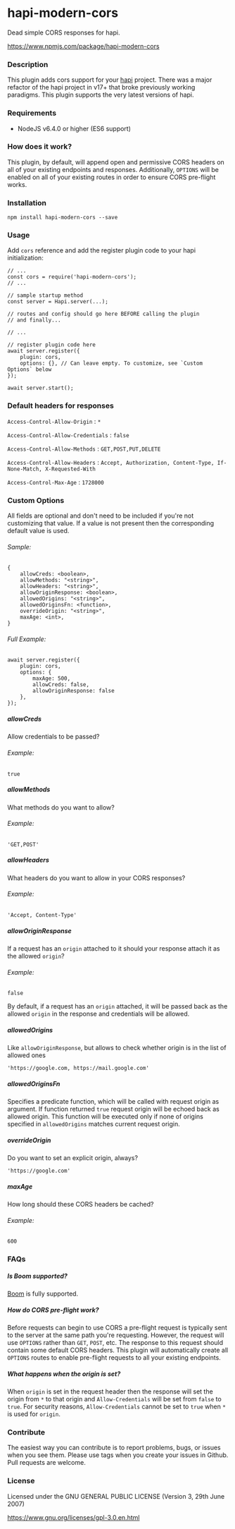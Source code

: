 # hapi-modern-cors

Dead simple CORS responses for hapi.

https://www.npmjs.com/package/hapi-modern-cors

### Description

This plugin adds cors support for your [hapi](https://github.com/hapijs/hapi) project. There was a major refactor of the hapi project in v17+ that
broke previously working paradigms. This plugin supports the very latest versions of hapi.

### Requirements

* NodeJS v6.4.0 or higher (ES6 support)

### How does it work?

This plugin, by default, will append open and permissive CORS headers on all of your existing endpoints and responses.
Additionally, `OPTIONS` will be enabled on all of your existing routes in order to ensure CORS pre-flight works.

### Installation

    npm install hapi-modern-cors --save

### Usage

Add `cors` reference and add the register plugin code to your hapi initialization:

    // ...
    const cors = require('hapi-modern-cors');
    // ...

    // sample startup method
    const server = Hapi.server(...);

    // routes and config should go here BEFORE calling the plugin
    // and finally...
    
    // ...

    // register plugin code here
    await server.register({
        plugin: cors,
        options: {}, // Can leave empty. To customize, see `Custom Options` below
    });

    await server.start();

### Default headers for responses

`Access-Control-Allow-Origin` : `*`

`Access-Control-Allow-Credentials` : `false`

`Access-Control-Allow-Methods` : `GET,POST,PUT,DELETE`

`Access-Control-Allow-Headers` : `Accept, Authorization, Content-Type, If-None-Match, X-Requested-With`

`Access-Control-Max-Age` : `1728000`

### Custom Options

All fields are optional and don't need to be included if you're not customizing that value. If a value is not present
then the corresponding default value is used.

###### Sample:

    {
        allowCreds: <boolean>,
        allowMethods: "<string>",
        allowHeaders: "<string>",
        allowOriginResponse: <boolean>,
        allowedOrigins: "<string>",
        allowedOriginsFn: <function>,
        overrideOrigin: "<string>",
        maxAge: <int>,
    }

###### Full Example:

    await server.register({
        plugin: cors,
        options: {
            maxAge: 500,
            allowCreds: false,
            allowOriginResponse: false
        },
    });

##### allowCreds

Allow credentials to be passed?

###### Example:

    true

##### allowMethods

What methods do you want to allow?

###### Example:

    'GET,POST'

##### allowHeaders

What headers do you want to allow in your CORS responses?

###### Example:

    'Accept, Content-Type'

##### allowOriginResponse

If a request has an `origin` attached to it should your response attach it as the allowed `origin`?

###### Example:

    false

By default, if a request has an `origin` attached, it will be passed back as the allowed `origin` in the response and
credentials will be allowed.

##### allowedOrigins

Like `allowOriginResponse`, but allows to check whether origin is in the list of allowed ones

    'https://google.com, https://mail.google.com'

##### allowedOriginsFn

Specifies a predicate function, which will be called with request origin as argument. If
function returned `true` request origin will be echoed back as allowed origin. This function
will be executed only if none of origins specified in `allowedOrigins` matches current request
origin.

##### overrideOrigin

Do you want to set an explicit origin, always?

    'https://google.com'

##### maxAge

How long should these CORS headers be cached?

###### Example:

    600

### FAQs

##### Is Boom supported?

[Boom](https://github.com/hapijs/boom) is fully supported.

##### How do CORS pre-flight work?

Before requests can begin to use CORS a pre-flight request is typically sent to the server at the same path you're 
requesting. However, the request will use `OPTIONS` rather than `GET`, `POST`, etc. The response to this request should
contain some default CORS headers. This plugin will automatically create all `OPTIONS` routes to enable pre-flight
requests to all your existing endpoints.

##### What happens when the origin is set?

When `origin` is set in the request header then the response will set the origin from `*` to that origin and
`Allow-Credentials` will be set from `false` to `true`. For security reasons, `Allow-Credentials` cannot be set to
`true` when `*` is used for `origin`.

### Contribute

The easiest way you can contribute is to report problems, bugs, or issues when you see them. Please use tags when you
create your issues in Github. Pull requests are welcome.

### License

Licensed under the GNU GENERAL PUBLIC LICENSE (Version 3, 29th June 2007)

https://www.gnu.org/licenses/gpl-3.0.en.html
